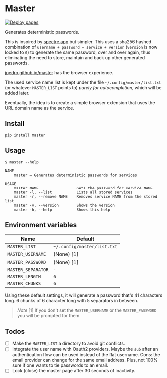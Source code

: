 # Master

[![Deploy pages](https://github.com/jpedro/master/actions/workflows/pages.yaml/badge.svg)](https://github.com/jpedro/master/actions/workflows/pages.yaml)

Generates deterministic passwords.


<!-- ![Pictutre](https://raw.githubusercontent.com/jpedro/master/master/docs/strong.jpg) -->
<!-- ![Strong password](https://raw.githubusercontent.com/jpedro/master/master/docs/blink.gif) -->

This is inspired by [spectre.app](https://spectre.app/) but simpler.
This uses a sha256 hashed combination of
`username + password + service + version` (`version` is now locked to
`0`) to generate the same password, over and over again, thus
eliminating the need to store, maintain and back up other generated
passwords.

[jpedro.github.io/master](https://jpedro.github.io/master/) has the
browser experience.

The used service name list is kept under the file
`~/.config/master/list.txt` (or whatever `MASTER_LIST` points to)
*purely for autocompletion*, which will be added later.

Eventually, the idea is to create a simple browser extension that uses
the URL domain name as the service.


## Install

    pip install master

<!--
Yes, yes. The package is called `masterpass` but the binary is called
`master`. To be fixed after [#2582](https://github.com/pypi/support/issues/2582)
is resolved.
-->


## Usage

```
$ master --help

NAME
    master — Generates deterministic passwords for services

USAGE
    master NAME                 Gets the password for service NAME
    master -l, --list           Lists all stored services
    master -r, --remove NAME    Removes service NAME from the stored list
    master -v, --version        Shows the version
    master -h, --help           Shows this help

```


## Environment variables

| Name                | Default                       |
| ------------------- | ----------------------------- |
| `MASTER_LIST`       | `~/.config/master/list.txt`   |
| `MASTER_USERNAME`   | (None) [1]                    |
| `MASTER_PASSWORD`   | (None) [1]                    |
| `MASTER_SEPARATOR`  | `-`                           |
| `MASTER_LENGTH`     | `6`                           |
| `MASTER_CHUNKS`     | `6`                           |

Using these default settings, it will generate a password that's 41
characters long. 6 chunks of 6 character long with 5 separators in
between.

> *Note*
> [1] If you don't set the `MASTER_USERNAME` or the `MASTER_PASSWORD` you
> will be prompted for them.


## Todos

- [ ] Make the `MASTER_LIST` a directory to avoid git conflicts.
- [ ] Integrate the user name with Oauth2 providers.
      Maybe the `sub` after an authentication flow can be used instead
      of the flat username. Cons: the email provider can change for the
      same email address. Plus, not 100% sure if one wants to tie
      passwords to an email.
- [ ] Lock (close) the master page after 30 seconds of inactivity.

